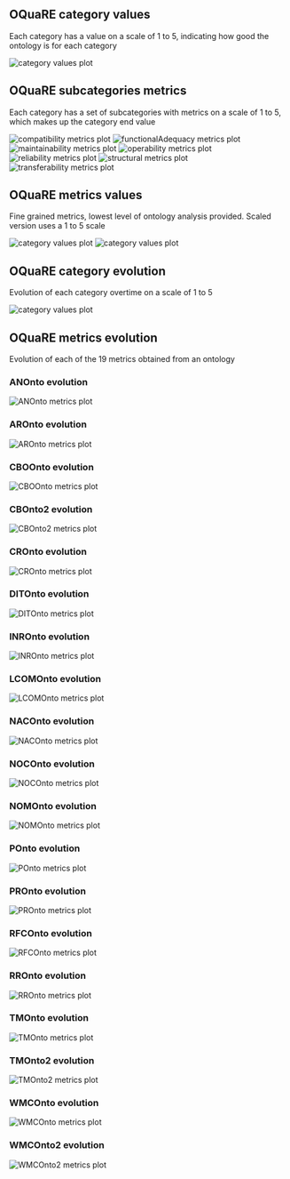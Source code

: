 ## OQuaRE category values
Each category has a value on a scale of 1 to 5, indicating how good the ontology is for each category

![category values plot](obi_category_values.png)
## OQuaRE subcategories metrics
Each category has a set of subcategories with metrics on a scale of 1 to 5, which makes up the category end value

![compatibility metrics plot](obi_compatibility_metrics.png)
![functionalAdequacy metrics plot](obi_functionalAdequacy_metrics.png)
![maintainability metrics plot](obi_maintainability_metrics.png)
![operability metrics plot](obi_operability_metrics.png)
![reliability metrics plot](obi_reliability_metrics.png)
![structural metrics plot](obi_structural_metrics.png)
![transferability metrics plot](obi_transferability_metrics.png)
## OQuaRE metrics values
Fine grained metrics, lowest level of ontology analysis provided. Scaled version uses a 1 to 5 scale

![category values plot](obi_metrics.png)
![category values plot](obi_scaled_metrics.png)
## OQuaRE category evolution
Evolution of each category overtime on a scale of 1 to 5

![category values plot](categories_evolution.png)
## OQuaRE metrics evolution
Evolution of each of the 19 metrics obtained from an ontology
### ANOnto evolution

![ANOnto metrics plot](ANOnto_metric_evolution.png)

### AROnto evolution

![AROnto metrics plot](AROnto_metric_evolution.png)

### CBOOnto evolution

![CBOOnto metrics plot](CBOOnto_metric_evolution.png)

### CBOnto2 evolution

![CBOnto2 metrics plot](CBOnto2_metric_evolution.png)

### CROnto evolution

![CROnto metrics plot](CROnto_metric_evolution.png)

### DITOnto evolution

![DITOnto metrics plot](DITOnto_metric_evolution.png)

### INROnto evolution

![INROnto metrics plot](INROnto_metric_evolution.png)

### LCOMOnto evolution

![LCOMOnto metrics plot](LCOMOnto_metric_evolution.png)

### NACOnto evolution

![NACOnto metrics plot](NACOnto_metric_evolution.png)

### NOCOnto evolution

![NOCOnto metrics plot](NOCOnto_metric_evolution.png)

### NOMOnto evolution

![NOMOnto metrics plot](NOMOnto_metric_evolution.png)

### POnto evolution

![POnto metrics plot](POnto_metric_evolution.png)

### PROnto evolution

![PROnto metrics plot](PROnto_metric_evolution.png)

### RFCOnto evolution

![RFCOnto metrics plot](RFCOnto_metric_evolution.png)

### RROnto evolution

![RROnto metrics plot](RROnto_metric_evolution.png)

### TMOnto evolution

![TMOnto metrics plot](TMOnto_metric_evolution.png)

### TMOnto2 evolution

![TMOnto2 metrics plot](TMOnto2_metric_evolution.png)

### WMCOnto evolution

![WMCOnto metrics plot](WMCOnto_metric_evolution.png)

### WMCOnto2 evolution

![WMCOnto2 metrics plot](WMCOnto2_metric_evolution.png)

